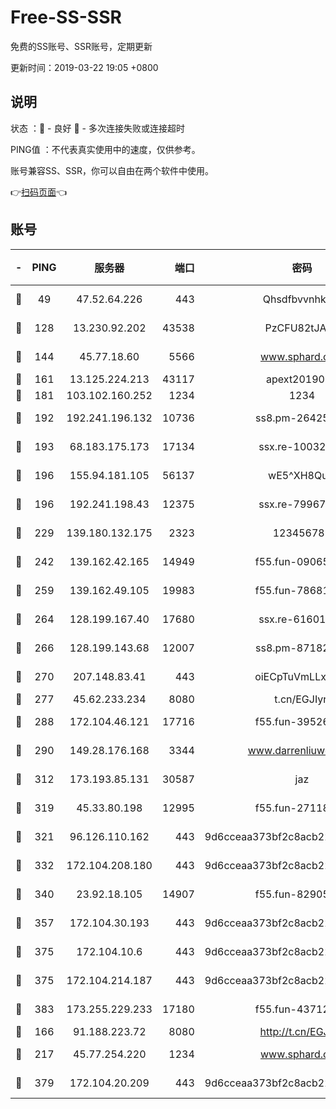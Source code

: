 # Free-SS-SSR

免费的SS账号、SSR账号，定期更新

更新时间：2019-03-22 19:05 +0800

## 说明

状态     ：🙂 - 良好 🙁 - 多次连接失败或连接超时

PING值   ：不代表真实使用中的速度，仅供参考。

账号兼容SS、SSR，你可以自由在两个软件中使用。

👉[扫码页面](https://liesauer.github.io/Free-SS-SSR/)👈

## 账号

|-|PING|服务器|端口|密码|加密方式|区域|
|:----:|:----:|:-----:|-----:|:----:|:----:|:----:|
|🙂|49|47.52.64.226|443|Qhsdfbvvnhkm1|aes-256-cfb|HK|
|🙂|128|13.230.92.202|43538|PzCFU82tJAdZ|aes-256-cfb|JP|
|🙂|144|45.77.18.60|5566|www.sphard.com|aes-256-cfb|JP|
|🙂|161|13.125.224.213|43117|apext2019005|chacha20|KR|
|🙂|181|103.102.160.252|1234|1234|rc4-md5|JP|
|🙂|192|192.241.196.132|10736|ss8.pm-26425369|aes-256-cfb|US|
|🙂|193|68.183.175.173|17134|ssx.re-10032791|aes-256-cfb|US|
|🙂|196|155.94.181.105|56137|wE5^XH8Quw|aes-256-cfb|US|
|🙂|196|192.241.198.43|12375|ssx.re-79967299|aes-256-cfb|US|
|🙂|229|139.180.132.175|2323|123456789|aes-256-cfb|SG|
|🙂|242|139.162.42.165|14949|f55.fun-09065498|aes-256-cfb|SG|
|🙂|259|139.162.49.105|19983|f55.fun-78681793|aes-256-cfb|SG|
|🙂|264|128.199.167.40|17680|ssx.re-61601620|aes-256-cfb|SG|
|🙂|266|128.199.143.68|12007|ss8.pm-87182779|aes-256-cfb|SG|
|🙂|270|207.148.83.41|443|oiECpTuVmLLxk4Ts|aes-256-cfb|AU|
|🙂|277|45.62.233.234|8080|t.cn/EGJIyrl|rc4-md5|CA|
|🙂|288|172.104.46.121|17716|f55.fun-39526771|aes-256-cfb|SG|
|🙂|290|149.28.176.168|3344|www.darrenliuwei.com|aes-256-cfb|AU|
|🙂|312|173.193.85.131|30587|jaz|aes-256-cfb|US|
|🙂|319|45.33.80.198|12995|f55.fun-27118272|aes-256-cfb|US|
|🙂|321|96.126.110.162|443|9d6cceaa373bf2c8acb22e60b6a58be6|aes-256-cfb|US|
|🙂|332|172.104.208.180|443|9d6cceaa373bf2c8acb22e60b6a58be6|aes-256-cfb|US|
|🙂|340|23.92.18.105|14907|f55.fun-82905672|aes-256-cfb|US|
|🙂|357|172.104.30.193|443|9d6cceaa373bf2c8acb22e60b6a58be6|aes-256-cfb|US|
|🙂|375|172.104.10.6|443|9d6cceaa373bf2c8acb22e60b6a58be6|aes-256-cfb|US|
|🙂|375|172.104.214.187|443|9d6cceaa373bf2c8acb22e60b6a58be6|aes-256-cfb|US|
|🙂|383|173.255.229.233|17180|f55.fun-43712198|aes-256-cfb|US|
|🙂|166|91.188.223.72|8080|http://t.cn/EGJIyrl|rc4-md5|RU|
|🙂|217|45.77.254.220|1234|www.sphard.com|aes-256-cfb|SG|
|🙂|379|172.104.20.209|443|9d6cceaa373bf2c8acb22e60b6a58be6|aes-256-cfb|US|
